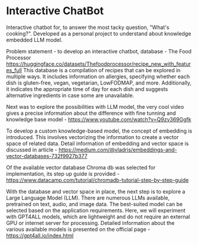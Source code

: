 # Interactive ChatBot
Interactive chatbot for, to answer the most tacky question, "What's cooking?". Developed as a personal project to understand about knowledge embedded LLM model.

Problem statement - to develop an interactive chatbot, 
database - The Food Processor https://huggingface.co/datasets/Thefoodprocessor/recipe_new_with_features_full
This database is a compilation of recipes that can be explored in multiple ways. It includes information on allergies, specifying whether each dish is gluten-free, vegan, vegetarian, LowFODMAP, and more. Additionally, it indicates the appropriate time of day for each dish and suggests alternative ingredients in case some are unavailable.

Next was to explore the possibilities with LLM model, the very cool video gives a precise information about the difference with fine tunning and knowledge base model - https://www.youtube.com/watch?v=Q9zv369Ggfk

To develop a custom knowledge-based model, the concept of embedding is introduced. This involves vectorizing the information to create a vector space of related data. Detail information of embedding and vector space is discussed in article - https://medium.com/@vladris/embeddings-and-vector-databases-732f9927b377

Of the available vector database Chroma db was selected for implementation, its step up guide is provided - https://www.datacamp.com/tutorial/chromadb-tutorial-step-by-step-guide

With the database and vector space in place, the next step is to explore a Large Language Model (LLM). There are numerous LLMs available, pretrained on text, audio, and image data. The best-suited model can be selected based on the application requirements. Here, we will experiment with GPT4ALL models, which are lightweight and do not require an external GPU or internet server for processing. Detailed information about the various available models is presented on the official page - https://gpt4all.io/index.html




